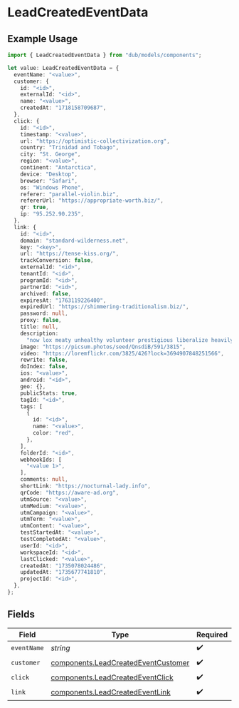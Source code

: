 # LeadCreatedEventData

## Example Usage

```typescript
import { LeadCreatedEventData } from "dub/models/components";

let value: LeadCreatedEventData = {
  eventName: "<value>",
  customer: {
    id: "<id>",
    externalId: "<id>",
    name: "<value>",
    createdAt: "1718158709687",
  },
  click: {
    id: "<id>",
    timestamp: "<value>",
    url: "https://optimistic-collectivization.org",
    country: "Trinidad and Tobago",
    city: "St. George",
    region: "<value>",
    continent: "Antarctica",
    device: "Desktop",
    browser: "Safari",
    os: "Windows Phone",
    referer: "parallel-violin.biz",
    refererUrl: "https://appropriate-worth.biz/",
    qr: true,
    ip: "95.252.90.235",
  },
  link: {
    id: "<id>",
    domain: "standard-wilderness.net",
    key: "<key>",
    url: "https://tense-kiss.org/",
    trackConversion: false,
    externalId: "<id>",
    tenantId: "<id>",
    programId: "<id>",
    partnerId: "<id>",
    archived: false,
    expiresAt: "1763119226400",
    expiredUrl: "https://shimmering-traditionalism.biz/",
    password: null,
    proxy: false,
    title: null,
    description:
      "now lox meaty unhealthy volunteer prestigious liberalize heavily abandoned",
    image: "https://picsum.photos/seed/QnsdiB/591/3815",
    video: "https://loremflickr.com/3825/426?lock=3694907848251566",
    rewrite: false,
    doIndex: false,
    ios: "<value>",
    android: "<id>",
    geo: {},
    publicStats: true,
    tagId: "<id>",
    tags: [
      {
        id: "<id>",
        name: "<value>",
        color: "red",
      },
    ],
    folderId: "<id>",
    webhookIds: [
      "<value 1>",
    ],
    comments: null,
    shortLink: "https://nocturnal-lady.info",
    qrCode: "https://aware-ad.org",
    utmSource: "<value>",
    utmMedium: "<value>",
    utmCampaign: "<value>",
    utmTerm: "<value>",
    utmContent: "<value>",
    testStartedAt: "<value>",
    testCompletedAt: "<value>",
    userId: "<id>",
    workspaceId: "<id>",
    lastClicked: "<value>",
    createdAt: "1735078024486",
    updatedAt: "1735677741810",
    projectId: "<id>",
  },
};
```

## Fields

| Field                                                                                      | Type                                                                                       | Required                                                                                   | Description                                                                                |
| ------------------------------------------------------------------------------------------ | ------------------------------------------------------------------------------------------ | ------------------------------------------------------------------------------------------ | ------------------------------------------------------------------------------------------ |
| `eventName`                                                                                | *string*                                                                                   | :heavy_check_mark:                                                                         | N/A                                                                                        |
| `customer`                                                                                 | [components.LeadCreatedEventCustomer](../../models/components/leadcreatedeventcustomer.md) | :heavy_check_mark:                                                                         | N/A                                                                                        |
| `click`                                                                                    | [components.LeadCreatedEventClick](../../models/components/leadcreatedeventclick.md)       | :heavy_check_mark:                                                                         | N/A                                                                                        |
| `link`                                                                                     | [components.LeadCreatedEventLink](../../models/components/leadcreatedeventlink.md)         | :heavy_check_mark:                                                                         | N/A                                                                                        |